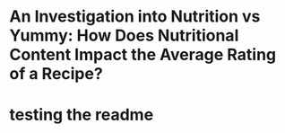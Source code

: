 # An Investigation into Nutrition vs Yummy: How Does Nutritional Content Impact the Average Rating of a Recipe?

# testing the readme
